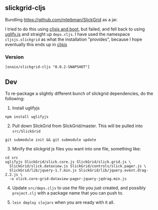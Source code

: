 ## slickgrid-cljs
Bundling https://github.com/mleibman/SlickGrid as a jar.

I tried to do this using [cljsjs and boot](https://github.com/cljsjs/packages/wiki/Creating-Packages), but failed, and fell back to using [uglify.js](http://lisperator.net/uglifyjs/) and straight up `deps.cljs`.
I have used the namespace `cljsjs.slickgrid` as what the installation "provides", because I hope eventually this ends up in [cljsjs](http://cljsjs.github.io)

### Version
```
[onaio/slickgrid-cljs "0.0.2-SNAPSHOT"]
```

## Dev

To re-package a slightly different bunch of slickgrid dependencies, do the following:

1. Install uglifyjs
```
npm install uglifyjs
```

2. Pull down SlickGrid from SlickGrid/master. This will be pulled into `src/SlickGrid`
```
git submodule init && git submodule update
```

3. Minify the slickgrid js files you want into one file, something like:
```
cd src
uglifyjs SlickGrid/slick.core.js SlickGrid/slick.grid.js \
  SlickGrid/slick.dataview.js SlickGrid/controls/slick.pager.js \
  SlickGrid/lib/jquery-1.7.min.js SlickGrid/lib/jquery.event.drag-2.2.js \
  -o slick.core-grid-dataview-pager-jquery-jqdrag.min.js
```

4. Update `src/deps.cljs` to use the file you just created, and possibly `project.clj` with a package name that you can push to.

5. `lein deploy clojars` when you are ready with it all.


